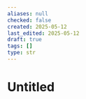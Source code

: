 ```yaml
---
aliases: null
checked: false
created: 2025-05-12
last_edited: 2025-05-12
draft: true
tags: []
type: str
---
```

# Untitled
